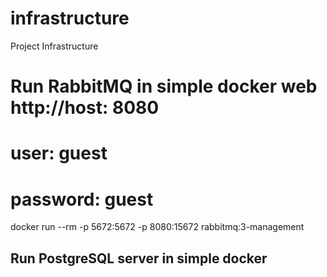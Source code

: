 # infrastructure
Project Infrastructure


# Run RabbitMQ in simple docker web http://host: 8080
# user: guest
# password: guest
docker run --rm -p 5672:5672 -p 8080:15672 rabbitmq:3-management


## Run PostgreSQL server in simple docker
